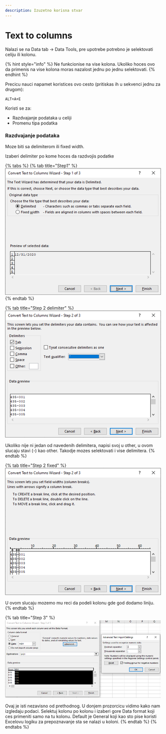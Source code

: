 ```yaml
---
description: Izuzetno korisna stvar
---
```


# Text to columns

Nalazi se na Data tab -&gt; Data Tools, pre upotrebe potrebno je selektovati celiju ili kolonu. 

{% hint style="info" %}
Ne funkcionise na vise kolona. Ukoliko hoces ovo da primenis na vise kolona moras nazalost jednu po jednu selektovati.
{% endhint %}

Precicu nauci napamet koristices ovo cesto \(pritiskas ih u sekvenci jednu za drugom\):

```text
ALT+A+E
```

Koristi se za: 

* Razdvajanje podataka u celiji
* Promenu tipa podatka

### Razdvajanje podataka

Moze biti sa delimiterom ili fixed width.

Izaberi delimiter po kome hoces da razdvojis podatke 

{% tabs %}
{% tab title="Step1" %}
![Prvi korak, selekcija kako hocemo da delimo kolonu](.gitbook/assets/text_to_column.png)
{% endtab %}

{% tab title="Step 2 delimiter" %}
![Drugi korak](.gitbook/assets/text_to_columns2.png)

Ukoliko nije ni jedan od navedenih delimitera, napisi svoj u other, u ovom slucaju stavi \(-\) kao other. Takodje mozes selektovati i vise delimitera.
{% endtab %}

{% tab title="Step 2 fixed" %}
![Selektovali smo fixed width](.gitbook/assets/text_to_column_fixed_w.png)

U ovom slucaju mozemo mu reci da podeli kolonu gde god dodamo liniju. 
{% endtab %}

{% tab title="Step 3" %}
![Treci korak sa Advanced ekranom](.gitbook/assets/text_to_column_third.png)

Ovaj je isti nezavisno od prethodnog. U donjem prozorcicu vidimo kako nam izgledaju podaci. Selektuj kolonu po kolonu i izaberi gore Data format koji ces primeniti samo na tu kolonu. Default je General koji kao sto pise koristi Excelovu logiku za prepoznavanje sta se nalazi u koloni. 
{% endtab %}
{% endtabs %}

